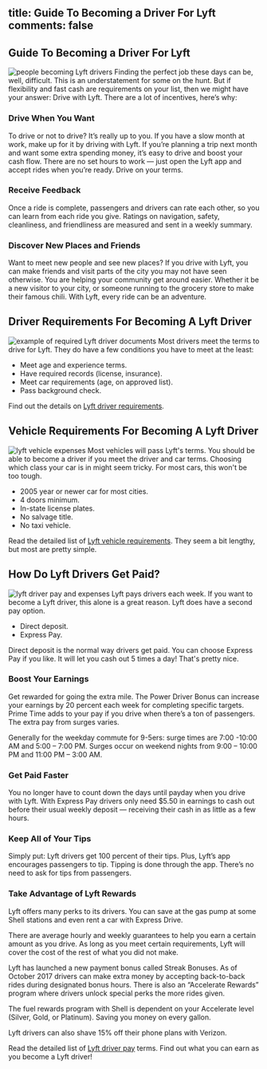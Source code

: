 title: Guide To Becoming a Driver For Lyft
comments: false
---

## Guide To Becoming a Driver For Lyft
![people becoming Lyft drivers](/img/become-a-lyft-driver.png)
Finding the perfect job these days can be, well, difficult. This is an understatement for some on the hunt. But if flexibility and fast cash are requirements on your list, then we might have your answer: Drive with Lyft. There are a lot of incentives, here’s why:

### Drive When You Want
To drive or not to drive? It’s really up to you. If you have a slow month at work, make up for it by driving with Lyft. If you’re planning a trip next month and want some extra spending money, it’s easy to drive and boost your cash flow. There are no set hours to work — just open the Lyft app and accept rides when you’re ready. Drive on your terms.

### Receive Feedback
Once a ride is complete, passengers and drivers can rate each other, so you can learn from each ride you give. Ratings on navigation, safety, cleanliness, and friendliness are measured and sent in a weekly summary.

### Discover New Places and Friends
Want to meet new people and see new places? If you drive with Lyft, you can make friends and visit parts of the city you may not have seen otherwise. You are helping your community get around easier. Whether it be a new visitor to your city, or someone running to the grocery store to make their famous chili. With Lyft, every ride can be an adventure.

## Driver Requirements For Becoming A Lyft Driver
![example of required Lyft driver documents](/img/lyft-driver-license.png)
Most drivers meet the terms to drive for Lyft. They do have a few conditions you have to meet at the least:

* Meet age and experience terms.
* Have required records (license, insurance).
* Meet car requirements (age, on approved list).
* Pass background check.

Find out the details on [Lyft driver requirements](/lyft/driver-requirements/).

## Vehicle Requirements For Becoming A Lyft Driver
![lyft vehicle expenses](/img/vehicle-maintenance-expenses.png)
Most vehicles will pass Lyft's terms. You should be able to become a driver if you meet the driver and car terms. Choosing which class your car is in might seem tricky. For most cars, this won't be too tough.

* 2005 year or newer car for most cities.
* 4 doors minimum.
* In-state license plates.
* No salvage title.
* No taxi vehicle.

Read the detailed list of [Lyft vehicle requirements](/lyft/vehicle-requirements/). They seem a bit lengthy, but most are pretty simple.

## How Do Lyft Drivers Get Paid?
![lyft driver pay and expenses](/img/lyft-driver-pay-expenses.png)
Lyft pays drivers each week. If you want to become a Lyft driver, this alone is a great reason. Lyft does have a second pay option.

* Direct deposit.
* Express Pay.

Direct deposit is the normal way drivers get paid. You can choose Express Pay if you like. It will let you cash out 5 times a day! That's pretty nice.

### Boost Your Earnings
Get rewarded for going the extra mile. The Power Driver Bonus can increase your earnings by 20 percent each week for completing specific targets. Prime Time adds to your pay if you drive when there’s a ton of passengers. The extra pay from surges varies. 

Generally for the weekday commute for 9-5ers: surge times are 7:00 -10:00 AM and 5:00 – 7:00 PM. Surges occur on weekend nights from 9:00 – 10:00 PM and 11:00 PM – 3:00 AM.

### Get Paid Faster
You no longer have to count down the days until payday when you drive with Lyft. With Express Pay drivers only need $5.50 in earnings to cash out before their usual weekly deposit — receiving their cash in as little as a few hours.

### Keep All of Your Tips
Simply put: Lyft drivers get 100 percent of their tips. Plus, Lyft’s app encourages passengers to tip. Tipping is done through the app. There’s no need to ask for tips from passengers.

### Take Advantage of Lyft Rewards
Lyft offers many perks to its drivers. You can save at the gas pump at some Shell stations and even rent a car with Express Drive.

There are average hourly and weekly guarantees to help you earn a certain amount as you drive. As long as you meet certain requirements, Lyft will cover the cost of the rest of what you did not make.

Lyft has launched a new payment bonus called Streak Bonuses. As of October 2017 drivers can make extra money by accepting back-to-back rides during designated bonus hours. There is also an “Accelerate Rewards” program where drivers unlock special perks the more rides given.

The fuel rewards program with Shell is dependent on your Accelerate level (Silver, Gold, or Platinum). Saving you money on every gallon.

Lyft drivers can also shave 15% off their phone plans with Verizon.

Read the detailed list of [Lyft driver pay](/lyft/driver-pay/) terms. Find out what you can earn as you become a Lyft driver!